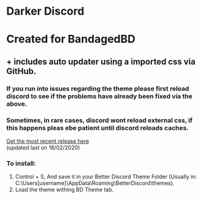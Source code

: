 # Darker Discord

# Created for BandagedBD

## + includes auto updater using a imported css via GitHub.
### If you run into issues regarding the theme please first reload discord to see if the problems have already been fixed via the above.
### Sometimes, in rare cases, discord wont reload external css, if this happens pleas ebe patient until discord reloads caches.


[Get the most recent release here](https://raw.githubusercontent.com/HeartlessAUS/DarkDiscord/master/theme/DarkerDiscord.theme.css)    
(updated last on 18/02/2020)

### To install:

1. Control + S, And save it in your Better Discord Theme Folder (Usually in: C:\Users\[username]\AppData\Roaming\BetterDiscord\themes).
2. Load the theme withing BD Theme tab.
